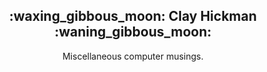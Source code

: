 <h2 align="center">:waxing_gibbous_moon: Clay Hickman :waning_gibbous_moon:</h2>

<p align="center">Miscellaneous computer musings.</p>
